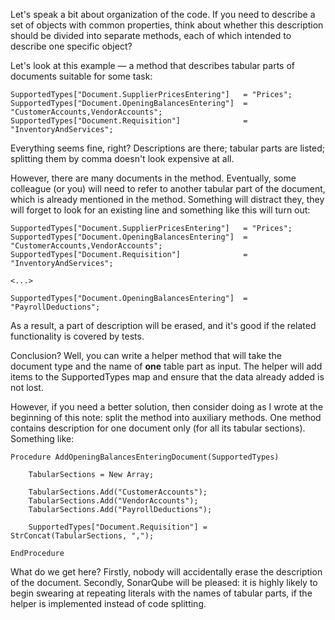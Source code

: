 ﻿Let's speak a bit about organization of the code. If you need to describe a set of objects with common properties, think about whether this description should be divided into separate methods, each of which intended to describe one specific object?

Let's look at this example — a method that describes tabular parts of documents suitable for some task:

    SupportedTypes["Document.SupplierPricesEntering"]   = "Prices";
    SupportedTypes["Document.OpeningBalancesEntering"]  = "CustomerAccounts,VendorAccounts";
    SupportedTypes["Document.Requisition"]              = "InventoryAndServices";

Everything seems fine, right? Descriptions are there; tabular parts are listed; splitting them by comma doesn't look expensive at all.

However, there are many documents in the method. Eventually, some colleague (or you) will need to refer to another tabular part of the document, which is already mentioned in the method. Something will distract they, they will forget to look for an existing line and something like this will turn out:

    SupportedTypes["Document.SupplierPricesEntering"]   = "Prices";
    SupportedTypes["Document.OpeningBalancesEntering"]  = "CustomerAccounts,VendorAccounts";
    SupportedTypes["Document.Requisition"]              = "InventoryAndServices";

    <...>

    SupportedTypes["Document.OpeningBalancesEntering"]  = "PayrollDeductions";

As a result, a part of description will be erased, and it's good if the related functionality is covered by tests.

Conclusion? Well, you can write a helper method that will take the document type and the name of **one** table part as input. The helper will add items to the SupportedTypes map and ensure that the data already added is not lost.

However, if you need a better solution, then consider doing as I wrote at the beginning of this note: split the method into auxiliary methods. One method contains description for one document only (for all its tabular sections). Something like:

    Procedure AddOpeningBalancesEnteringDocument(SupportedTypes)

        TabularSections = New Array;

        TabularSections.Add("CustomerAccounts");
        TabularSections.Add("VendorAccounts");
        TabularSections.Add("PayrollDeductions");

        SupportedTypes["Document.Requisition"] = StrConcat(TabularSections, ",");

    EndProcedure

What do we get here? Firstly, nobody will accidentally erase the description of the document. Secondly, SonarQube will be pleased: it is highly likely to begin swearing at repeating literals with the names of tabular parts, if the helper is implemented instead of code splitting.